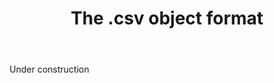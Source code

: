 ﻿---
title: "The **.csv** object format"
linktitle: "The CSV object"
weight: 2
---

Under construction
